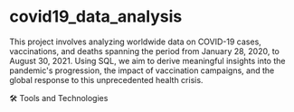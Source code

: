 # covid19_data_analysis
This project involves analyzing worldwide data on COVID-19 cases, vaccinations, and deaths spanning the period from January 28, 2020, to August 30, 2021. Using SQL, we aim to derive meaningful insights into the pandemic's progression, the impact of vaccination campaigns, and the global response to this unprecedented health crisis.

🛠️ Tools and Technologies
